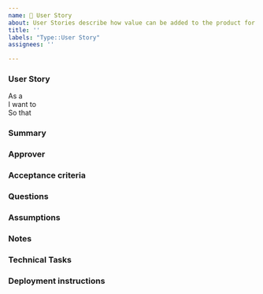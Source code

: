 ```yaml
---
name: 📖 User Story
about: User Stories describe how value can be added to the product for users
title: ''
labels: "Type::User Story"
assignees: ''

---
```


### User Story

As a  
I want to  
So that

### Summary

### Approver

### Acceptance criteria

### Questions

### Assumptions

### Notes

### Technical Tasks

### Deployment instructions
